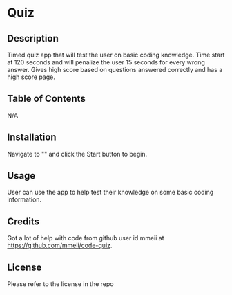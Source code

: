 # Quiz

## Description

Timed quiz app that will test the user on basic coding knowledge. Time start at 120 seconds and will penalize the user 15 seconds for every wrong answer. Gives high score based on questions answered correctly and has a high score page. 

## Table of Contents
N/A

## Installation 

Navigate to "" and click the Start button to begin.

## Usage
User can use the app to help test their knowledge on some basic coding information. 


## Credits
Got a lot of help with code from github user id mmeii at https://github.com/mmeii/code-quiz.

## License
Please refer to the license in the repo